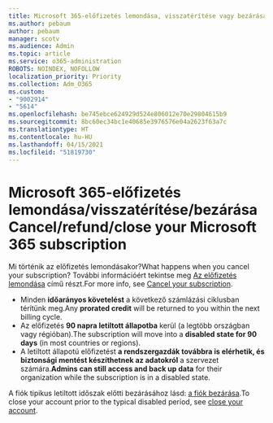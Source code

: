 ```yaml
---
title: Microsoft 365-előfizetés lemondása, visszatérítése vagy bezárása
ms.author: pebaum
author: pebaum
manager: scotv
ms.audience: Admin
ms.topic: article
ms.service: o365-administration
ROBOTS: NOINDEX, NOFOLLOW
localization_priority: Priority
ms.collection: Adm_O365
ms.custom:
- "9002914"
- "5614"
ms.openlocfilehash: be745ebce624929d524e806012e70e29804615b9
ms.sourcegitcommit: 8bc60ec34bc1e40685e3976576e04a2623f63a7c
ms.translationtype: HT
ms.contentlocale: hu-HU
ms.lasthandoff: 04/15/2021
ms.locfileid: "51819730"
---
```

# <a name="cancelrefundclose-your-microsoft-365-subscription"></a><span data-ttu-id="50713-102">Microsoft 365-előfizetés lemondása/visszatérítése/bezárása</span><span class="sxs-lookup"><span data-stu-id="50713-102">Cancel/refund/close your Microsoft 365 subscription</span></span>

<span data-ttu-id="50713-103">Mi történik az előfizetés lemondásakor?</span><span class="sxs-lookup"><span data-stu-id="50713-103">What happens when you cancel your subscription?</span></span> <span data-ttu-id="50713-104">További információért tekintse meg [Az előfizetés lemondása](https://docs.microsoft.com/microsoft-365/commerce/subscriptions/cancel-your-subscription?view=o365-worldwide) című részt.</span><span class="sxs-lookup"><span data-stu-id="50713-104">For more info, see [Cancel your subscription](https://docs.microsoft.com/microsoft-365/commerce/subscriptions/cancel-your-subscription?view=o365-worldwide).</span></span>

- <span data-ttu-id="50713-105">Minden **időarányos követelést** a következő számlázási ciklusban térítünk meg.</span><span class="sxs-lookup"><span data-stu-id="50713-105">Any **prorated credit** will be returned to you within the next billing cycle.</span></span>
- <span data-ttu-id="50713-106">Az előfizetés **90 napra letiltott állapotba** kerül (a legtöbb országban vagy régióban).</span><span class="sxs-lookup"><span data-stu-id="50713-106">The subscription will move into a **disabled state for 90 days** (in most countries or regions).</span></span>
- <span data-ttu-id="50713-107">A letiltott állapotú előfizetést **a rendszergazdák továbbra is elérhetik, és biztonsági mentést készíthetnek az adatokról** a szervezet számára.</span><span class="sxs-lookup"><span data-stu-id="50713-107">**Admins can still access and back up data** for their organization while the subscription is in a disabled state.</span></span>

<span data-ttu-id="50713-108">A fiók tipikus letiltott időszak előtti bezárásához lásd: [a fiók bezárása](https://docs.microsoft.com/microsoft-365/commerce/close-your-account?view=o365-worldwide).</span><span class="sxs-lookup"><span data-stu-id="50713-108">To close your account prior to the typical disabled period, see [close your account](https://docs.microsoft.com/microsoft-365/commerce/close-your-account?view=o365-worldwide).</span></span>
